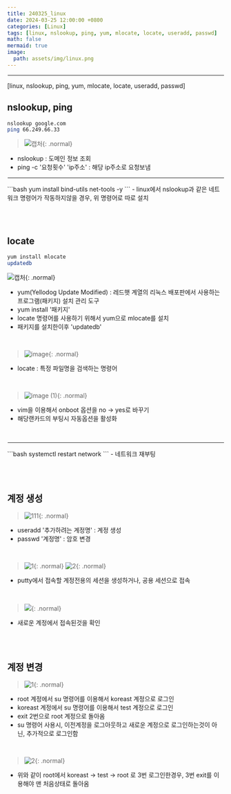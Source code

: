 ```yaml
---
title: 240325_linux
date: 2024-03-25 12:00:00 +0800
categories: [Linux]
tags: [linux, nslookup, ping, yum, mlocate, locate, useradd, passwd]
math: false
mermaid: true
image:
  path: assets/img/linux.png
---
```


<hr style="border:1px solid white">
[linux, nslookup, ping, yum, mlocate, locate, useradd, passwd]

## nslookup, ping
```bash
nslookup google.com
ping 66.249.66.33
```
>![캡처](https://github.com/alphathx13/alphathx13.github.io/assets/163115993/a9974380-f201-40ff-9c8d-8b95496a2118){: .normal}
- nslookup : 도메인 정보 조회
- ping -c '요청횟수' 'ip주소' : 해당 ip주소로 요청보냄
<hr style="border:1px solid white">
```bash
yum install bind-utils net-tools -y
```
- linux에서 nslookup과 같은 네트워크 명령어가 작동하지않을 경우, 위 명령어로 따로 설치

<br/><br/>

## locate
```bash
yum install mlocate
updatedb
```
>
![캡처](https://github.com/alphathx13/alphathx13.github.io/assets/163115993/f7d9cfd4-91cb-4824-8475-a176321c8af0){: .normal}
- yum(Yellodog Update Modified) : 레드햇 계열의 리눅스 배포판에서 사용하는 프로그램(패키지) 설치 관리 도구
- yum install '패키지'
- locate 명령어를 사용하기 위해서 yum으로 mlocate를 설치
- 패키지를 설치한이후 'updatedb'

<br/> 

>![image](https://github.com/alphathx13/alphathx13.github.io/assets/163115993/9a4639f7-c38e-44ea-bd7f-a700d2dc2360){: .normal}
- locate : 특정 파일명을 검색하는 명령어

<br/> 

>![image (1)](https://github.com/alphathx13/alphathx13.github.io/assets/163115993/817272a8-85b9-4ea1-9a72-1a308a6c695f){: .normal}
- vim을 이용해서 onboot 옵션을 no -> yes로 바꾸기
- 해당랜카드의 부팅시 자동옵션을 활성화

<br/>
<hr style="border:1px solid white">
```bash
systemctl restart network
```
- 네트워크 재부팅

<br/><br/>

## 계정 생성

> ![111](https://github.com/alphathx13/alphathx13.github.io/assets/163115993/78ca1592-2fc2-46ff-940a-56a97ed67985){: .normal}
- useradd '추가하려는 계정명' : 계정 생성
- passwd '계정명' : 암호 변경

<br/>

> ![1](https://github.com/alphathx13/alphathx13.github.io/assets/163115993/d96347d6-b967-4117-bfb6-96577591751c){: .normal}
> ![2](https://github.com/alphathx13/alphathx13.github.io/assets/163115993/ae30509b-6d30-4f8d-8e78-65aa0a2160b6){: .normal}
- putty에서 접속할 계정전용의 세션을 생성하거나, 공용 세션으로 접속

<br/>

> ![](https://velog.velcdn.com/images/alphathx/post/96195996-51b6-409f-bbd0-4a65eb69076e/image.PNG){: .normal}
- 새로운 계정에서 접속된것을 확인

<br/><br/>

## 계정 변경

>![1](https://github.com/alphathx13/alphathx13.github.io/assets/163115993/8cbbdacb-e50e-476e-b6f9-dc88c312de18){: .normal}
- root 계정에서 su 명령어를 이용해서 koreast 계정으로 로그인
- koreast 계정에서 su 명령어를 이용해서 test 계정으로 로그인
- exit 2번으로 root 계정으로 돌아옴
- su 명령어 사용시, 이전계정을 로그아웃하고 새로운 계정으로 로그인하는것이 아닌, 추가적으로 로그인함

<br/>

>![2](https://github.com/alphathx13/alphathx13.github.io/assets/163115993/60c21c5f-d11b-4767-88bb-dd41b0e02fa2){: .normal}
- 위와 같이 root에서 koreast -> test -> root 로 3번 로그인한경우, 3번 exit를 이용해야 맨 처음상태로 돌아옴